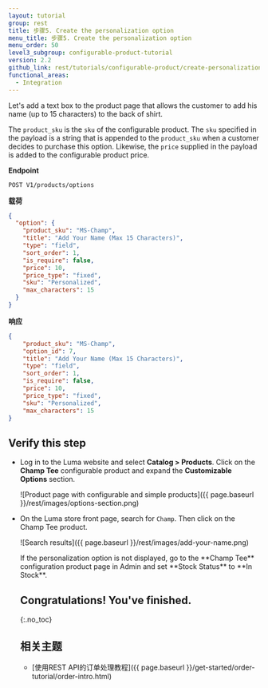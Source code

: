 ```yaml
---
layout: tutorial
group: rest
title: 步骤5. Create the personalization option
menu_title: 步骤5. Create the personalization option
menu_order: 50
level3_subgroup: configurable-product-tutorial
version: 2.2
github_link: rest/tutorials/configurable-product/create-personalization-option.md
functional_areas:
  - Integration
---
```


Let's add a text box to the product page that allows the customer to add his name (up to 15 characters) to the back of shirt.

The `product_sku` is the `sku` of the configurable product. The `sku` specified in the payload is a string that is appended to the `product_sku` when a customer decides to purchase this option. Likewise, the `price` supplied in the payload is added to the configurable product price.

**Endpoint**

`POST V1/products/options`

**载荷**
``` json
{
  "option": {
    "product_sku": "MS-Champ",
    "title": "Add Your Name (Max 15 Characters)",
    "type": "field",
    "sort_order": 1,
    "is_require": false,
    "price": 10,
    "price_type": "fixed",
    "sku": "Personalized",
    "max_characters": 15
  }
}

```

**响应**

``` json
{
    "product_sku": "MS-Champ",
    "option_id": 7,
    "title": "Add Your Name (Max 15 Characters)",
    "type": "field",
    "sort_order": 1,
    "is_require": false,
    "price": 10,
    "price_type": "fixed",
    "sku": "Personalized",
    "max_characters": 15
}
```

## Verify this step

* Log in to the Luma website and select **Catalog > Products**. Click on the **Champ Tee** configurable product and expand the **Customizable Options** section.

  ![Product page with configurable and simple products]({{ page.baseurl }}/rest/images/options-section.png)

* On the Luma store front page, search for `Champ`. Then click on the Champ Tee product.

  ![Search results]({{ page.baseurl }}/rest/images/add-your-name.png)

  <div class="bs-callout bs-callout-info" id="info" markdown="1">
  If the personalization option is not displayed, go to the **Champ Tee** configuration product page in Admin and set  **Stock Status** to **In Stock**.
  </div>

  ## Congratulations! You've finished.
  {:.no_toc}

  ## 相关主题

  * [使用REST API的订单处理教程]({{ page.baseurl }}/get-started/order-tutorial/order-intro.html)
